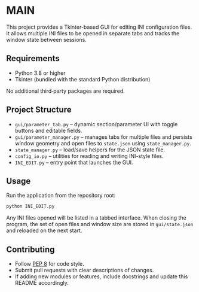 # MAIN

This project provides a Tkinter-based GUI for editing INI configuration files.
It allows multiple INI files to be opened in separate tabs and tracks the window
state between sessions.

## Requirements
- Python 3.8 or higher
- Tkinter (bundled with the standard Python distribution)

No additional third‑party packages are required.

## Project Structure
- `gui/parameter_tab.py` – dynamic section/parameter UI with toggle buttons
  and editable fields.
- `gui/parameter_manager.py` – manages tabs for multiple files and persists
  window geometry and open files to `state.json` using `state_manager.py`.
- `state_manager.py` – load/save helpers for the JSON state file.
- `config_io.py` – utilities for reading and writing INI-style files.
- `INI_EDIT.py` – entry point that launches the GUI.

## Usage
Run the application from the repository root:

```bash
python INI_EDIT.py
```

Any INI files opened will be listed in a tabbed interface. When closing the
program, the set of open files and window size are stored in `gui/state.json`
and reloaded on the next start.

## Contributing
- Follow [PEP 8](https://peps.python.org/pep-0008/) for code style.
- Submit pull requests with clear descriptions of changes.
- If adding new modules or features, include docstrings and update this README
  accordingly.
